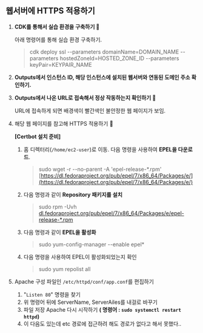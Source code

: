 ## 웹서버에 HTTPS 적용하기

1. **CDK를 통해서 실습 환경을 구축하기 🔽**
    
    아래 명령어를 통해 실습 환경 구축하기.
    
    > cdk deploy ssl --parameters domainName=DOMAIN_NAME --parameters hostedZoneId=HOSTED_ZONE_ID --parameters keyPair=KEYPAIR_NAME
    > 
    
2. **Outputs에서 인스턴스 ID, 해당 인스턴스에 설치된 웹서버와 연동된 도메인 주소 확인하기.**

1. **Outputs에서 나온 URL로 접속해서 정상 작동하는지 확인하기 🔽**
    
    URL에 접속하게 되면 배경색이 빨간색인 불안정한 웹 페이지가 보임.
    
2. 해당 웹 페이지를 참고해 HTTPS 적용하기 🔽
    
    **[Certbot 설치 준비]**
    
    1. 홈 디렉터리(`/home/ec2-user`)로 이동. 다음 명령을 사용하여 **EPEL을 다운로드**.
        
        > sudo wget -r --no-parent -A 'epel-release-*.rpm' [https://dl.fedoraproject.org/pub/epel/7/x86_64/Packages/e/](https://dl.fedoraproject.org/pub/epel/7/x86_64/Packages/e/)
        > 
    
    1. 다음 명령과 같이 **Repository 패키지를 설치**
        
        > sudo rpm -Uvh [dl.fedoraproject.org/pub/epel/7/x86_64/Packages/e/epel-release-*.rpm](http://dl.fedoraproject.org/pub/epel/7/x86_64/Packages/e/epel-release-*.rpm)
        > 
    
    1. 다음 명령과 같이 **EPEL을 활성화**
        
        > sudo yum-config-manager --enable epel*
        > 
    
    1. 다음 명령을 사용하여 EPEL이 활성화되었는지 확인
        
        > sudo yum repolist all
        > 

1. Apache 구성 파일인 `/etc/httpd/conf/app.conf`를 편집하기
    1. "`Listen 80`" 명령을 찾기
    2. 위 명령어 뒤에 ServerName, ServerAiles를 내걸로 바꾸기 
    3. 파일 저장  Apache 다시 시작하기 **( 명령어 : `sudo systemctl restart httpd`)**
    4. 이 다음도 있는데 etc 경로에 접근하려 해도 경로가 없다고 해서 못했다..